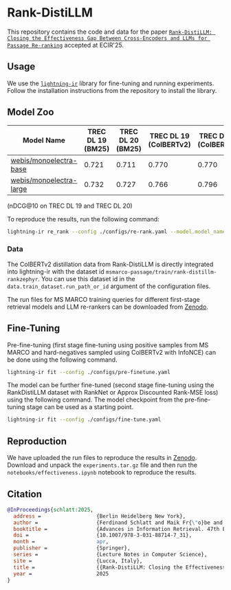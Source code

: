 # Rank-DistiLLM

This repository contains the code and data for the paper [`Rank-DistiLLM: Closing the Effectiveness Gap Between Cross-Encoders and LLMs for Passage Re-ranking`](https://webis.de/publications.html#schlatt_2025c) accepted at ECIR'25.

## Usage

We use the [`lightning-ir`](https://github.com/webis-de/lightning-ir) library for fine-tuning and running experiments. Follow the installation instructions from the repository to install the library.

## Model Zoo

| Model Name                                                                | TREC DL 19 (BM25) | TREC DL 20 (BM25) | TREC DL 19 (ColBERTv2) | TREC DL 20 (ColBERTv2) |
| ------------------------------------------------------------------------- | ----------------- | ----------------- | ---------------------- | ---------------------- |
| [webis/monoelectra-base](https://huggingface.co/webis/monoelectra-base)   | 0.721             | 0.711             |  0.770                 |  0.770                 |
| [webis/monoelectra-large](https://huggingface.co/webis/monoelectra-large) | 0.732             | 0.727             |  0.766                 |  0.796                 |

(nDCG@10 on TREC DL 19 and TREC DL 20)


To reproduce the results, run the following command:

```bash
lightning-ir re_rank --config ./configs/re-rank.yaml --model.model_name_or_path <MODEL_NAME>
```

### Data

The ColBERTv2 distillation data from Rank-DistiLLM is directly integrated into lightning-ir with the dataset id `msmarco-passage/train/rank-distillm-rankzephyr`. You can use this dataset id in the `data.train_dataset.run_path_or_id` argument of the configuration files.

The run files for MS MARCO training queries for different first-stage retrieval models and LLM re-rankers can be downloaded from [Zenodo](https://zenodo.org/records/15131907).

## Fine-Tuning

Pre-fine-tuning (first stage fine-tuning using positive samples from MS MARCO and hard-negatives sampled using ColBERTv2 with InfoNCE) can be done using the following command.

```bash
lightning-ir fit --config ./configs/pre-finetune.yaml
```

The model can be further fine-tuned (second stage fine-tuning using the RankDistiLLM dataset with RankNet or Approx Discounted Rank-MSE loss) using the following command. The model checkpoint from the pre-fine-tuning stage can be used as a starting point.

```bash
lightning-ir fit --config ./configs/fine-tune.yaml
```

## Reproduction

We have uploaded the run files to reproduce the results in [Zenodo](https://zenodo.org/records/15150456). Download and unpack the `experiments.tar.gz` file and then run the `notebooks/effectiveness.ipynb` notebook to reproduce the results.


## Citation

```bibtex
@InProceedings{schlatt:2025,
  address =                  {Berlin Heidelberg New York},
  author =                   {Ferdinand Schlatt and Maik Fr{\"o}be and Harrisen Scells and Shengyao Zhuang and Bevan Koopman and Guido Zuccon and Benno Stein and Martin Potthast and Matthias Hagen},
  booktitle =                {Advances in Information Retrieval. 47th European Conference on IR Research (ECIR 2025)},
  doi =                      {10.1007/978-3-031-88714-7_31},
  month =                    apr,
  publisher =                {Springer},
  series =                   {Lecture Notes in Computer Science},
  site =                     {Lucca, Italy},
  title =                    {{Rank-DistiLLM: Closing the Effectiveness Gap Between Cross-Encoders and LLMs for Passage Re-ranking}},
  year =                     2025
}
```

